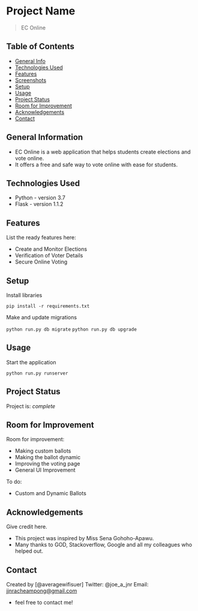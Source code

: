 # Project Name
> EC Online

## Table of Contents
* [General Info](#general-information)
* [Technologies Used](#technologies-used)
* [Features](#features)
* [Screenshots](#screenshots)
* [Setup](#setup)
* [Usage](#usage)
* [Project Status](#project-status)
* [Room for Improvement](#room-for-improvement)
* [Acknowledgements](#acknowledgements)
* [Contact](#contact)
<!-- * [License](#license) -->


## General Information
- EC Online is a web application that helps students create elections and vote online.
- It offers a free and safe way to vote online with ease for students.


## Technologies Used
- Python - version 3.7
- Flask - version 1.1.2


## Features
List the ready features here:
- Create and Monitor Elections
- Verification of Voter Details
- Secure Online Voting


## Setup
Install libraries

`pip install -r requirements.txt`

Make and update migrations

`python run.py db migrate`
`python run.py db upgrade `


## Usage
Start the application

`python run.py runserver`


## Project Status
Project is:  _complete_ 


## Room for Improvement

Room for improvement:
- Making custom ballots
- Making the ballot dynamic
- Improving the voting page
- General UI Improvement

To do:
- Custom and Dynamic Ballots


## Acknowledgements
Give credit here.
- This project was inspired by Miss Sena Gohoho-Apawu.
- Many thanks to GOD, Stackoverflow, Google and all my colleagues who helped out.


## Contact
Created by [@averagewifisuer]
Twitter: @joe_a_jnr
Email: jjnracheampong@gmail.com

- feel free to contact me!


<!-- Optional -->
<!-- ## License -->
<!-- This project is open source and available under the [... License](). -->

<!-- You don't have to include all sections - just the one's relevant to your project -->
